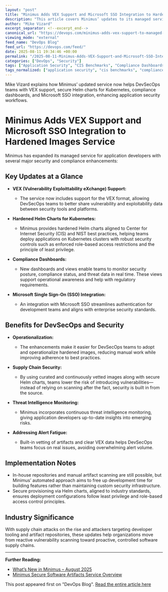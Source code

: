 ```yaml
---
layout: "post"
title: "Minimus Adds VEX Support and Microsoft SSO Integration to Hardened Images Service"
description: "This article covers Minimus’ updates to its managed service for application developers, including new support for the Vulnerability Exploittability eXchange (VEX) format, Helm charts for Kubernetes security, compliance dashboards, and Microsoft Single Sign-On (SSO) integration. The piece outlines the significance for DevSecOps teams, secure software supply chains, and operationalizing hardened images in cloud-native environments."
author: "Mike Vizard"
excerpt_separator: <!--excerpt_end-->
canonical_url: "https://devops.com/minimus-adds-vex-support-to-managed-hardened-images-service/?utm_source=rss&utm_medium=rss&utm_campaign=minimus-adds-vex-support-to-managed-hardened-images-service"
viewing_mode: "external"
feed_name: "DevOps Blog"
feed_url: "https://devops.com/feed/"
date: 2025-08-11 19:34:46 +00:00
permalink: "/2025-08-11-Minimus-Adds-VEX-Support-and-Microsoft-SSO-Integration-to-Hardened-Images-Service.html"
categories: ["DevOps", "Security"]
tags: ["Application Security", "CIS Benchmarks", "Compliance Dashboards", "Container Security", "DevOps", "DevSecOps", "Hardened Images", "Helm Charts", "Kubernetes Security", "Microsoft SSO", "Minimus", "NIST", "Posts", "Role Based Access Control", "Secure Software Supply Chain", "Security", "Single Sign On", "Social Facebook", "Social LinkedIn", "Social X", "Threat Intelligence", "VEX", "Vulnerability Exploittability Exchange"]
tags_normalized: ["application security", "cis benchmarks", "compliance dashboards", "container security", "devops", "devsecops", "hardened images", "helm charts", "kubernetes security", "microsoft sso", "minimus", "nist", "posts", "role based access control", "secure software supply chain", "security", "single sign on", "social facebook", "social linkedin", "social x", "threat intelligence", "vex", "vulnerability exploittability exchange"]
---
```


Mike Vizard explains how Minimus’ updated service now helps DevSecOps teams with VEX support, secure Helm charts for Kubernetes, compliance dashboards, and Microsoft SSO integration, enhancing application security workflows.<!--excerpt_end-->

# Minimus Adds VEX Support and Microsoft SSO Integration to Hardened Images Service

Minimus has expanded its managed service for application developers with several major security and compliance enhancements:

## Key Updates at a Glance

- **VEX (Vulnerability Exploittability eXchange) Support:**
  - The service now includes support for the VEX format, allowing DevSecOps teams to better share vulnerability and exploitability data between security tools and platforms.

- **Hardened Helm Charts for Kubernetes:**
  - Minimus provides hardened Helm charts aligned to Center for Internet Security (CIS) and NIST best practices, helping teams deploy applications on Kubernetes clusters with robust security controls such as enforced role-based access restrictions and the principle of least privilege.

- **Compliance Dashboards:**
  - New dashboards and views enable teams to monitor security posture, compliance status, and threat data in real time. These views support operational awareness and help with regulatory requirements.

- **Microsoft Single Sign-On (SSO) Integration:**
  - An integration with Microsoft SSO streamlines authentication for development teams and aligns with enterprise security standards.

## Benefits for DevSecOps and Security

- **Operationalization:**
  - The enhancements make it easier for DevSecOps teams to adopt and operationalize hardened images, reducing manual work while improving adherence to best practices.

- **Supply Chain Security:**
  - By using curated and continuously vetted images along with secure Helm charts, teams lower the risk of introducing vulnerabilities—instead of relying on scanning after the fact, security is built in from the source.

- **Threat Intelligence Monitoring:**
  - Minimus incorporates continuous threat intelligence monitoring, giving application developers up-to-date insights into emerging risks.

- **Addressing Alert Fatigue:**
  - Built-in vetting of artifacts and clear VEX data helps DevSecOps teams focus on real issues, avoiding overwhelming alert volume.

## Implementation Notes

- In-house repositories and manual artifact scanning are still possible, but Minimus’ automated approach aims to free up development time for building features rather than maintaining custom security infrastructure.
- Secure provisioning via Helm charts, aligned to industry standards, ensures deployment configurations follow least privilege and role-based access control principles.

## Industry Significance

With supply chain attacks on the rise and attackers targeting developer tooling and artifact repositories, these updates help organizations move from reactive vulnerability scanning toward proactive, controlled software supply chains.

---

**Further Reading:**

- [What’s New in Minimus – August 2025](https://www.minimus.io/post/whats-new-in-minimus-august-2025)
- [Minimus Secure Software Artifacts Service Overview](https://devops.com/minimus-unfurls-service-for-accessing-secure-software-artifacts/)

This post appeared first on "DevOps Blog". [Read the entire article here](https://devops.com/minimus-adds-vex-support-to-managed-hardened-images-service/?utm_source=rss&utm_medium=rss&utm_campaign=minimus-adds-vex-support-to-managed-hardened-images-service)
